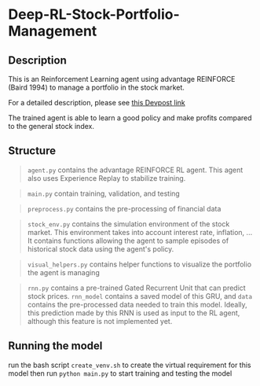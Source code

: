 # Deep-RL-Stock-Portfolio-Management 

## Description 
This is an Reinforcement Learning agent using advantage REINFORCE (Baird 1994) to 
manage a portfolio in the stock market. 

For a detailed description, please see [this Devpost link](https://devpost.com/software/drl-for-automated-portfolio-management?ref_content=user-portfolio&ref_feature=in_progress)

The trained agent is able to learn a good policy and make profits compared to the 
general stock index. 

## Structure
> `agent.py` contains the advantage REINFORCE RL agent. This agent also uses 
>Experience Replay to stabilize training. 

> `main.py` contain training, validation, and testing 

> `preprocess.py` contains the pre-processing of financial data 

> `stock_env.py` contains the simulation environment of the stock market. This environment takes into
>account interest rate, inflation, ... It contains functions allowing the agent to 
>sample episodes of historical stock data using the agent's policy.

> `visual_helpers.py` contains helper functions to visualize the portfolio the agent is managing

> `rnn.py` contains a pre-trained Gated Recurrent Unit that can predict stock prices. 
>`rnn_model` contains a saved model of this GRU, and `data` contains the pre-processed data needed to train 
>this model. Ideally, this prediction made by this RNN is used as input to the RL agent, 
>although this feature is not implemented yet. 

## Running the model 
run the bash script `create_venv.sh` to create the virtual requirement for this model 
then run `python main.py` to start training and testing the model 

